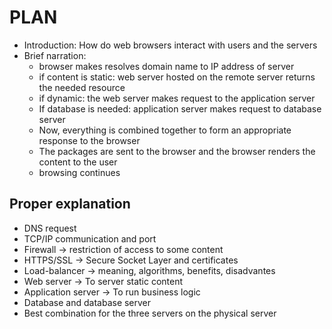 # PLAN
* Introduction: How do web browsers interact with users and the servers
* Brief narration:
	* browser makes resolves domain name to IP address of server
	* if content is static: web server hosted on the remote server returns the needed resource
	* if dynamic: the web server makes request to the application server
	* If database is needed: application server makes request to database server
	* Now, everything is combined together to form an appropriate response to the browser
	* The packages are sent to the browser and the browser renders the content to the user
	* browsing continues

## Proper explanation
* DNS request
* TCP/IP communication and port
* Firewall -> restriction of access to some content
* HTTPS/SSL -> Secure Socket Layer and certificates
* Load-balancer -> meaning, algorithms, benefits, disadvantes
* Web server -> To server static content
* Application server -> To run business logic
* Database and database server
* Best combination for the three servers on the physical server
